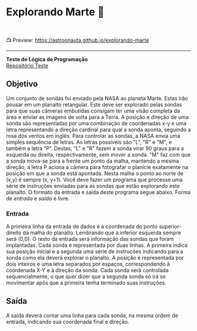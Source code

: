 # Explorando Marte :rocket:

<br>

📺 Preview: https://astroonauta.github.io/explorando-marte

<hr>

**Teste de Lógica de Programação**  
[Repositório Teste](https://docs.google.com/document/d/1_6wd670MLuso-_NR1YkNHUfxemPfC4I8DxMZQfVPmUQ/edit 'Clique Aqui')

## Objetivo

Um conjunto de sondas foi enviado pela NASA ao planeta Marte. Estas irão pousar em um planalto retangular. Este deve ser explorado pelas sondas para que suas câmeras embutidas consigam ter uma visão completa da área e enviar as imagens de volta para a Terra.
A posição e direção de uma sonda são representadas por uma combinação de coordenadas x-y e uma letra representando a direção cardinal para qual a sonda aponta, seguindo a rosa dos ventos em inglês.
Para controlar as sondas, a NASA envia uma simples sequência de letras. As letras possíveis são "L", "R" e "M", e também a letra “P”. Destas, "L" e "R" fazem a sonda virar 90 graus para a esquerda ou direita, respectivamente, sem mover a sonda. "M" faz com que a sonda mova-se para a frente um ponto da malha, mantendo a mesma direção, a letra P aciona a câmera para fotografar o planície exatamente na posição em que a sonda está apontada.
Nesta malha o ponto ao norte de (x,y) é sempre (x, y+1).
Você deve fazer um programa que processe uma série de instruções enviadas para as sondas que estão explorando este planalto. O formato da entrada e saída deste programa segue abaixo.
Forma de _entrada_ e _saída_ é livre.

### Entrada

A primeira linha da entrada de dados é a coordenada do ponto superior-direito da malha do planalto. Lembrando que a inferior esquerda sempre será (0,0).
O resto da entrada será informação das sondas que foram implantadas. Cada sonda é representada por duas linhas. A primeira indica sua posição inicial e a segunda uma série de instruções indicando para a sonda como ela deverá explorar o planalto.
A posição é representada por dois inteiros e uma letra separados por espaços, correspondendo à coordenada X-Y e à direção da sonda. Cada sonda será controlada sequencialmente, o que quer dizer que a segunda sonda só irá se movimentar após que a primeira tenha terminado suas instruções.

## Saída

A saída deverá contar uma linha para cada sonda, na mesma ordem de entrada, indicando sua coordenada final e direção.
